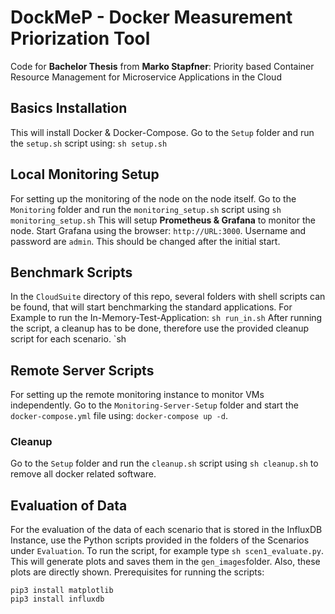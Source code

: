 # DockMeP - Docker Measurement Priorization Tool
Code for **Bachelor Thesis** from **Marko Stapfner**: Priority based Container Resource Management for Microservice Applications in the Cloud

## Basics Installation 
This will install Docker & Docker-Compose. 
Go to the `Setup` folder and run the `setup.sh` script using: `sh setup.sh`

## Local Monitoring Setup
For setting up the monitoring of the node on the node itself. 
Go to the `Monitoring` folder and run the `monitoring_setup.sh` script using `sh monitoring_setup.sh`
This will setup **Prometheus & Grafana** to monitor the node. Start Grafana using the browser: `http://URL:3000`. Username and password are `admin`. This should be changed after the initial start. 

## Benchmark Scripts
In the `CloudSuite` directory of this repo, several folders with shell scripts can be found, that will start benchmarking the standard applications.
For Example to run the In-Memory-Test-Application:
`sh run_in.sh`
After running the script, a cleanup has to be done, therefore use the provided cleanup script for each scenario.
`sh 

## Remote Server Scripts
For setting up the remote monitoring instance to monitor VMs independently. 
Go to the `Monitoring-Server-Setup` folder and start the `docker-compose.yml` file using: `docker-compose up -d`.

### Cleanup
Go to the `Setup` folder and run the `cleanup.sh` script using `sh cleanup.sh` to remove all docker related software.

## Evaluation of Data
For the evaluation of the data of each scenario that is stored in the InfluxDB Instance, use the Python scripts provided in the folders of the Scenarios under `Evaluation`. To run the script, for example type `sh scen1_evaluate.py`. This will generate plots and saves them in the `gen_images`folder. Also, these plots are directly shown. 
Prerequisites for running the scripts:
```shell
pip3 install matplotlib
pip3 install influxdb
```
